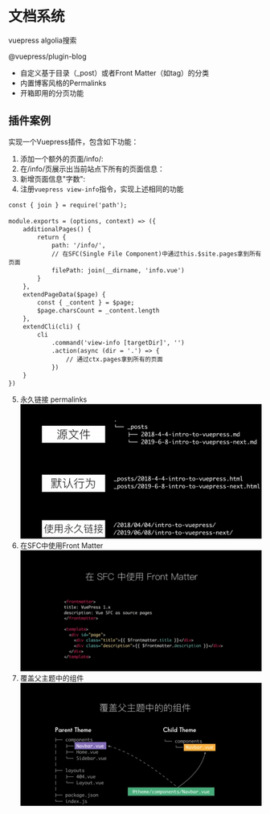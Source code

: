 # 文档系统
vuepress algolia搜索

@vuepress/plugin-blog 
- 自定义基于目录（_post）或者Front Matter（如tag）的分类
- 内置博客风格的Permalinks
- 开箱即用的分页功能

## 插件案例
实现一个Vuepress插件，包含如下功能：
1. 添加一个额外的页面/info/:
2. 在/info/页展示出当前站点下所有的页面信息：
3. 新增页面信息"字数":
4. 注册`vuepress view-info`指令，实现上述相同的功能
```
const { join } = require('path');

module.exports = (options, context) => ({
    additionalPages() {
        return {
            path: '/info/',
            // 在SFC(Single File Component)中通过this.$site.pages拿到所有页面
            filePath: join(__dirname, 'info.vue')
        }
    },
    extendPageData($page) {
        const { _content } = $page;
        $page.charsCount = _content.length
    },
    extendCli(cli) {
        cli
            .command('view-info [targetDir]', '')
            .action(async (dir = '.') => {
                // 通过ctx.pages拿到所有的页面
            })
    }
})
```
5. 永久链接 permalinks
![permalinks](./img/vuepress_0.png)
6. 在SFC中使用Front Matter
![Front Matter](./img/vuepress_1.png)
7. 覆盖父主题中的组件
![cover](./img/vuepress_2.png)

